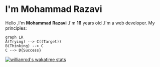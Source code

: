 # I'm Mohammad Razavi
Hello ,I'm **Mohammad Razavi** .I'm **16** years old .I'm a web developer.
My principles:
```mermaid
graph LR
A(Trying) --> C((Target))
B(Thinking) --> C
C --> D{Success}
```
[![willianrod's wakatime stats](https://github-readme-stats.vercel.app/api/wakatime?username=Mohammad-Razavi)](https://github.com/anuraghazra/github-readme-stats)
